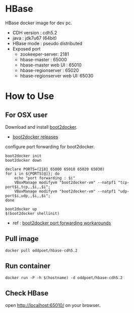 HBase
=======

HBase docker image for dev pc. 

* CDH version : cdh5.2
* java : jdk7u67 (64bit)
* HBase mode : pseudo distributed 
* Exposed port 
	* zookeeper-server: 2181
	* hbase-master : 65000
	* hbase-master web UI : 65010
	* hbase-regionserver : 65020
	* hbase-regionserver web UI: 65030


How to Use
===========

For OSX user
-------------

Download and install [boot2docker](https://github.com/boot2docker/boot2docker).

* [boot2docker releases](https://github.com/boot2docker/boot2docker/releases) 

configure port forwarding for boot2docker.

```
boot2docker init
boot2docker down 

declare PORTS=(2181 65000 65010 65020 65030)
for i in ${PORTS[@]}; do 
	echo "port forwarding : $i"
	VBoxManage modifyvm "boot2docker-vm" --natpf1 "tcp-port$i,tcp,,$i,,$i";
	VBoxManage modifyvm "boot2docker-vm" --natpf1 "udp-port$i,udp,,$i,,$i";
done

boot2docker up
$(boot2docker shellinit)
```

* ref : [boot2docker port forwarding workarounds](https://github.com/boot2docker/boot2docker/blob/master/doc/WORKAROUNDS.md)


Pull image 
-----------

```
docker pull oddpoet/hbase-cdh5.2
```

Run container 
-------------

```
docker run -P -h $(hostname) -d oddpoet/hbase-cdh5.2
```


Check HBase
-----------

open [http://localhost:65010/](http://localhost:65010/) on your browser. 






